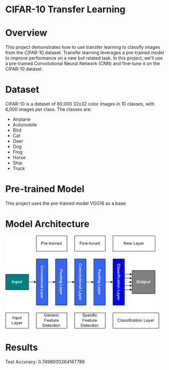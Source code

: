 # CIFAR-10 Transfer Learning

# Overview

This project demonstrates how to use transfer learning to classify images from the CIFAR-10 dataset. Transfer learning leverages a pre-trained model to improve performance on a new but related task. In this project, we'll use a pre-trained Convolutional Neural Network (CNN) and fine-tune it on the CIFAR-10 dataset.

# Dataset

CIFAR-10 is a dataset of 60,000 32x32 color images in 10 classes, with 6,000 images per class. The classes are:

- Airplane
- Automobile
- Bird
- Cat
- Deer
- Dog
- Frog
- Horse
- Ship
- Truck

# Pre-trained Model

This project uses the pre-trained model VGG16 as a base.

# Model Architecture
![GitHub Logo](https://github.com/paavni24/CIFAR-10-TRANSFER-LEARNING/blob/main/Figure4.png)

# Results
Test Accuracy: 0.7498000264167786

